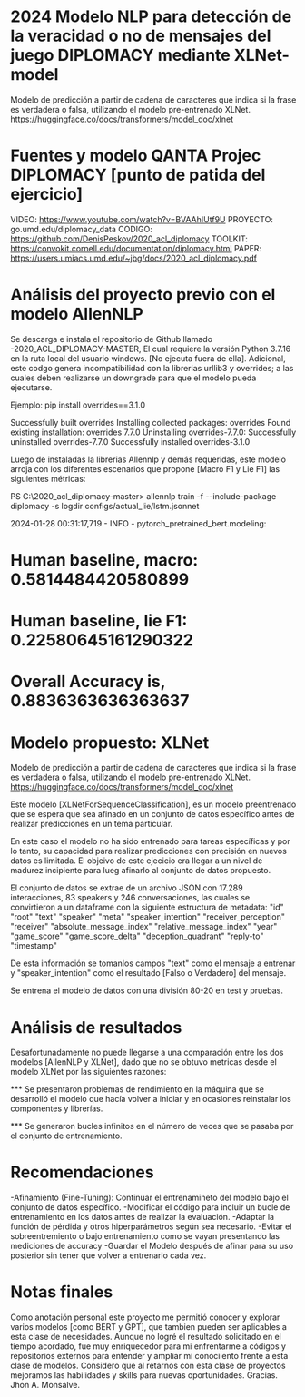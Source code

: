 # 2024 Modelo NLP para detección de la veracidad o no de mensajes del juego DIPLOMACY mediante XLNet-model
Modelo de predicción a partir de cadena de caracteres que indica si la frase es verdadera o falsa, utilizando el modelo pre-entrenado XLNet. https://huggingface.co/docs/transformers/model_doc/xlnet

# Fuentes y modelo QANTA Projec DIPLOMACY [punto de patida del ejercicio]
VIDEO: https://www.youtube.com/watch?v=BVAAhIUtf9U
PROYECTO: go.umd.edu/diplomacy_data
CODIGO: https://github.com/DenisPeskov/2020_acl_diplomacy
TOOLKIT: https://convokit.cornell.edu/documentation/diplomacy.html
PAPER: https://users.umiacs.umd.edu/~jbg/docs/2020_acl_diplomacy.pdf

# Análisis del proyecto previo con el modelo AllenNLP
Se descarga e instala el repositorio de Github llamado -2020_ACL_DIPLOMACY-MASTER,
El cual requiere la versión Python 3.7.16 en la ruta local del usuario windows. [No ejecuta fuera de ella].
Adicional, este codgo genera incompatibilidad con la librerias urllib3 y overrides;
a las cuales deben realizarse un downgrade para que el modelo pueda ejecutarse.

Ejemplo:
pip install overrides==3.1.0

Successfully built overrides
Installing collected packages: overrides
  Found existing installation: overrides 7.7.0
    Uninstalling overrides-7.7.0:
      Successfully uninstalled overrides-7.7.0
Successfully installed overrides-3.1.0

Luego de instaladas la librerias Allennlp y demás requeridas, 
este modelo arroja con los diferentes escenarios que propone [Macro F1 y Lie F1]
las siguientes métricas:

PS C:\2020_acl_diplomacy-master> allennlp train -f --include-package diplomacy -s 
logdir configs/actual_lie/lstm.jsonnet

2024-01-28 00:31:17,719 - INFO - pytorch_pretrained_bert.modeling:
# Human baseline, macro: 0.5814484420580899
# Human baseline, lie F1: 0.22580645161290322
# Overall Accuracy is,  0.8836363636363637

# Modelo propuesto: XLNet
Modelo de predicción a partir de cadena de caracteres que indica si la frase es verdadera o falsa, utilizando el modelo pre-entrenado XLNet. https://huggingface.co/docs/transformers/model_doc/xlnet

Este modelo [XLNetForSequenceClassification], es un modelo preentrenado que se espera que sea afinado en un conjunto de datos específico antes de realizar predicciones en un tema particular.

En este caso el modelo no ha sido entrenado para tareas específicas y por lo tanto, su capacidad para realizar predicciones con precisión en nuevos datos es limitada. El objeivo de este ejecicio  era llegar a un nivel 
de madurez incipiente para lueg afinarlo al conjunto de datos propuesto.

El conjunto de datos se extrae de un archivo JSON con 17.289 interacciones, 83 speakers y 246 conversaciones,
las cuales se convirtieron a un dataframe con la siguiente estructura de metadata:
"id"
"root"
"text"
"speaker"
"meta"
"speaker_intention"
"receiver_perception"
"receiver"
"absolute_message_index"
"relative_message_index"
"year"
"game_score"
"game_score_delta"
"deception_quadrant"
"reply-to"
"timestamp"

De esta información se tomanlos campos "text" como el mensaje a entrenar y "speaker_intention" como el resultado
[Falso o Verdadero] del mensaje.

Se entrena el modelo de datos con una división 80-20 en test y pruebas.

# Análisis de resultados
Desafortunadamente no puede llegarse a una comparación entre los dos modelos [AllenNLP y XLNet], 
dado que no se obtuvo metricas desde el modelo XLNet por las siguientes razones:

*** Se presentaron problemas de rendimiento en la máquina que se desarrolló el modelo que hacía volver a iniciar y en ocasiones reinstalar los componentes y librerías.

*** Se generaron bucles infinitos en el número de veces que se pasaba por el conjunto de entrenamiento.

# Recomendaciones

-Afinamiento (Fine-Tuning): Continuar el entrenamineto del modelo bajo el conjunto de datos específico. 
-Modificar el código para incluir un bucle de entrenamiento en los datos antes de realizar la evaluación. 
-Adaptar la función de pérdida y otros hiperparámetros según sea necesario.
-Evitar el sobreentremiento o bajo entrenamiento como se vayan presentando las mediciones de accuracy
-Guardar el Modelo después de afinar para su uso posterior sin tener que volver a entrenarlo cada vez.

# Notas finales

Como anotación personal este proyecto me permitió conocer y explorar varios modelos [como BERT y GPT],
que tambien pueden ser aplicables a esta clase de necesidades. Aunque no logré el resultado solicitado
en el tiempo acordado, fue muy enriquecedor para mi enfrentarme a códigos y repositorios externos para
entender y ampliar mi conociiento frente a esta clase de modelos. Considero que al retarnos con esta clase
de proyectos mejoramos las habilidades y skills para nuevas oportunidades. Gracias. Jhon A. Monsalve. 

